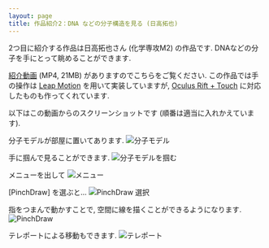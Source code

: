 ```yaml
---
layout: page
title: 作品紹介2：DNA などの分子構造を見る (日高拓也)
---
```


2つ目に紹介する作品は日高拓也さん (化学専攻M2) の作品です.
DNAなどの分子を手にとって眺めることができます. 


[紹介動画](https://drive.google.com/open?id=11h6u6_dxXG832YZSjAaHCzVwToy_t-lL)
(MP4, 21MB) がありますのでこちらをご覧ください.
この作品では手の操作は [Leap Motion](https://www.leapmotion.com/) 
を用いて実装していますが, [Oculus Rift + Touch](https://www.oculus.com/rift/) に対応したものも作ってくれています. 

以下はこの動画からのスクリーンショットです
(順番は適当に入れかえています). 

分子モデルが部屋に置いてあります. 
![分子モデル]({{site.baseurl}}/images/2017/hidaka/protein_model.PNG)

手に掴んで見ることができます. 
![分子モデルを掴む]({{site.baseurl}}/images/2017/hidaka/interaction.PNG)

メニューを出して
![メニュー]({{site.baseurl}}/images/2017/hidaka/menu.PNG)

[PinchDraw] を選ぶと…
![PinchDraw 選択]({{site.baseurl}}/images/2017/hidaka/PinchDraw_select.PNG)

指をつまんで動かすことで, 空間に線を描くことができるようになります. 
![PinchDraw]({{site.baseurl}}/images/2017/hidaka/PinchDraw.PNG)

テレポートによる移動もできます.
![テレポート]({{site.baseurl}}/images/2017/hidaka/teleport.PNG)


